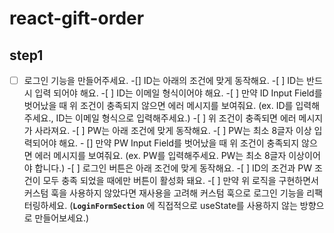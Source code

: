 # react-gift-order

## step1

-[ ] 로그인 기능을 만들어주세요.
-[] ID는 아래의 조건에 맞게 동작해요. -[ ] ID는 반드시 입력 되어야 해요. -[ ] ID는 이메일 형식이어야 해요. -[ ] 만약 ID Input Field를 벗어났을 때 위 조건이 충족되지 않으면 에러 메시지를 보여줘요. (ex. ID를 입력해주세요., ID는 이메일 형식으로 입력해주세요.) -[ ] 위 조건이 충족되면 에러 메시지가 사라져요. -[ ] PW는 아래 조건에 맞게 동작해요. -[ ] PW는 최소 8글자 이상 입력되어야 해요. - [] 만약 PW Input Field를 벗어났을 때 위 조건이 충족되지 않으면 에러 메시지를 보여줘요. (ex. PW를 입력해주세요. PW는 최소 8글자 이상이어야 합니다.) -[ ] 로그인 버튼은 아래 조건에 맞게 동작해요. -[ ] ID의 조건과 PW 조건이 모두 충족 되었을 때에만 버튼이 활성화 돼요. -[ ] 만약 위 로직을 구현하면서 커스텀 훅을 사용하지 않았다면 재사용을 고려해 커스텀 훅으로 로그인 기능을 리팩터링하세요. (**`LoginFormSection`** 에 직접적으로 useState를 사용하지 않는 방향으로 만들어보세요.)
